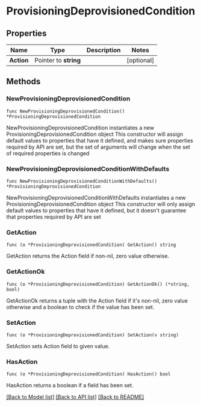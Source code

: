 # ProvisioningDeprovisionedCondition

## Properties

Name | Type | Description | Notes
------------ | ------------- | ------------- | -------------
**Action** | Pointer to **string** |  | [optional] 

## Methods

### NewProvisioningDeprovisionedCondition

`func NewProvisioningDeprovisionedCondition() *ProvisioningDeprovisionedCondition`

NewProvisioningDeprovisionedCondition instantiates a new ProvisioningDeprovisionedCondition object
This constructor will assign default values to properties that have it defined,
and makes sure properties required by API are set, but the set of arguments
will change when the set of required properties is changed

### NewProvisioningDeprovisionedConditionWithDefaults

`func NewProvisioningDeprovisionedConditionWithDefaults() *ProvisioningDeprovisionedCondition`

NewProvisioningDeprovisionedConditionWithDefaults instantiates a new ProvisioningDeprovisionedCondition object
This constructor will only assign default values to properties that have it defined,
but it doesn't guarantee that properties required by API are set

### GetAction

`func (o *ProvisioningDeprovisionedCondition) GetAction() string`

GetAction returns the Action field if non-nil, zero value otherwise.

### GetActionOk

`func (o *ProvisioningDeprovisionedCondition) GetActionOk() (*string, bool)`

GetActionOk returns a tuple with the Action field if it's non-nil, zero value otherwise
and a boolean to check if the value has been set.

### SetAction

`func (o *ProvisioningDeprovisionedCondition) SetAction(v string)`

SetAction sets Action field to given value.

### HasAction

`func (o *ProvisioningDeprovisionedCondition) HasAction() bool`

HasAction returns a boolean if a field has been set.


[[Back to Model list]](../README.md#documentation-for-models) [[Back to API list]](../README.md#documentation-for-api-endpoints) [[Back to README]](../README.md)



